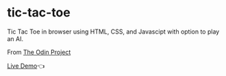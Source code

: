 # tic-tac-toe
Tic Tac Toe in browser using HTML, CSS, and Javascipt with option to play an AI.


From [The Odin Project](https://www.theodinproject.com/courses/javascript/lessons/tic-tac-toe-javascript)

[Live Demo](https://jthuynh.github.io/tic-tac-toe/)👈